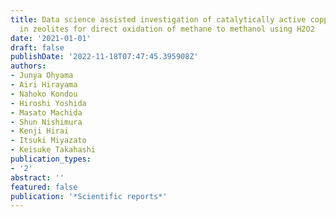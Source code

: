 ```yaml
---
title: Data science assisted investigation of catalytically active copper hydrate
  in zeolites for direct oxidation of methane to methanol using H2O2
date: '2021-01-01'
draft: false
publishDate: '2022-11-18T07:47:45.395908Z'
authors:
- Junya Ohyama
- Airi Hirayama
- Nahoko Kondou
- Hiroshi Yoshida
- Masato Machida
- Shun Nishimura
- Kenji Hirai
- Itsuki Miyazato
- Keisuke Takahashi
publication_types:
- '2'
abstract: ''
featured: false
publication: '*Scientific reports*'
---
```


